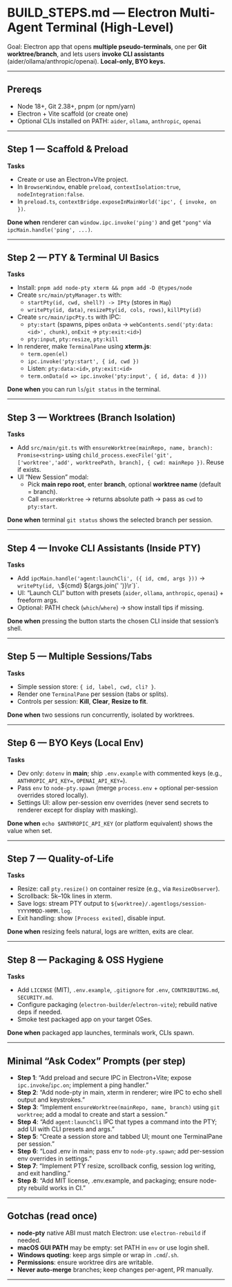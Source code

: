 # BUILD_STEPS.md — Electron Multi-Agent Terminal (High-Level)

Goal: Electron app that opens **multiple pseudo-terminals**, one per **Git worktree/branch**, and lets users **invoke CLI assistants** (aider/ollama/anthropic/openai). **Local-only, BYO keys.**

---

## Prereqs
- Node 18+, Git 2.38+, pnpm (or npm/yarn)
- Electron + Vite scaffold (or create one)
- Optional CLIs installed on PATH: `aider`, `ollama`, `anthropic`, `openai`

---

## Step 1 — Scaffold & Preload
**Tasks**
- Create or use an Electron+Vite project.
- In `BrowserWindow`, enable `preload`, `contextIsolation:true`, `nodeIntegration:false`.
- In `preload.ts`, `contextBridge.exposeInMainWorld('ipc', { invoke, on })`.

**Done when** renderer can `window.ipc.invoke('ping')` and get `"pong"` via `ipcMain.handle('ping', ...)`.

---

## Step 2 — PTY & Terminal UI Basics
**Tasks**
- Install: `pnpm add node-pty xterm && pnpm add -D @types/node`
- Create `src/main/ptyManager.ts` with:
  - `startPty(id, cwd, shell?) -> IPty` (stores in `Map`)
  - `writePty(id, data)`, `resizePty(id, cols, rows)`, `killPty(id)`
- Create `src/main/ipcPty.ts` with IPC:
  - `pty:start` (spawns, pipes `onData` → `webContents.send('pty:data:<id>', chunk)`, `onExit` → `pty:exit:<id>`)
  - `pty:input`, `pty:resize`, `pty:kill`
- In renderer, make `TerminalPane` using **xterm.js**:
  - `term.open(el)`
  - `ipc.invoke('pty:start', { id, cwd })`
  - Listen: `pty:data:<id>`, `pty:exit:<id>`
  - `term.onData(d => ipc.invoke('pty:input', { id, data: d }))`

**Done when** you can run `ls`/`git status` in the terminal.

---

## Step 3 — Worktrees (Branch Isolation)
**Tasks**
- Add `src/main/git.ts` with `ensureWorktree(mainRepo, name, branch): Promise<string>` using `child_process.execFile('git', ['worktree','add', worktreePath, branch], { cwd: mainRepo })`. Reuse if exists.
- UI “New Session” modal:
  - Pick **main repo root**, enter **branch**, optional **worktree name** (default = branch).
  - Call `ensureWorktree` → returns absolute path → pass as `cwd` to `pty:start`.

**Done when** terminal `git status` shows the selected branch per session.

---

## Step 4 — Invoke CLI Assistants (Inside PTY)
**Tasks**
- Add `ipcMain.handle('agent:launchCli', ({ id, cmd, args }))` → `writePty(id, \`${cmd} ${args.join(' ')}\r\`)`.
- UI: “Launch CLI” button with presets (`aider`, `ollama`, `anthropic`, `openai`) + freeform args.
- Optional: PATH check (`which`/`where`) → show install tips if missing.

**Done when** pressing the button starts the chosen CLI inside that session’s shell.

---

## Step 5 — Multiple Sessions/Tabs
**Tasks**
- Simple session store: `{ id, label, cwd, cli? }`.
- Render one `TerminalPane` per session (tabs or splits).
- Controls per session: **Kill**, **Clear**, **Resize to fit**.

**Done when** two sessions run concurrently, isolated by worktrees.

---

## Step 6 — BYO Keys (Local Env)
**Tasks**
- Dev only: `dotenv` in **main**; ship `.env.example` with commented keys (e.g., `ANTHROPIC_API_KEY=`, `OPENAI_API_KEY=`).
- Pass `env` to `node-pty.spawn` (merge `process.env` + optional per-session overrides stored locally).
- Settings UI: allow per-session env overrides (never send secrets to renderer except for display with masking).

**Done when** `echo $ANTHROPIC_API_KEY` (or platform equivalent) shows the value when set.

---

## Step 7 — Quality-of-Life
**Tasks**
- Resize: call `pty.resize()` on container resize (e.g., via `ResizeObserver`).
- Scrollback: 5k–10k lines in xterm.
- Save logs: stream PTY output to `${worktree}/.agentlogs/session-YYYYMMDD-HHMM.log`.
- Exit handling: show `[Process exited]`, disable input.

**Done when** resizing feels natural, logs are written, exits are clear.

---

## Step 8 — Packaging & OSS Hygiene
**Tasks**
- Add `LICENSE` (MIT), `.env.example`, `.gitignore` for `.env`, `CONTRIBUTING.md`, `SECURITY.md`.
- Configure packaging (`electron-builder`/`electron-vite`); rebuild native deps if needed.
- Smoke test packaged app on your target OSes.

**Done when** packaged app launches, terminals work, CLIs spawn.

---

## Minimal “Ask Codex” Prompts (per step)
- **Step 1**: “Add preload and secure IPC in Electron+Vite; expose `ipc.invoke`/`ipc.on`; implement a ping handler.”
- **Step 2**: “Add node-pty in main, xterm in renderer; wire IPC to echo shell output and keystrokes.”
- **Step 3**: “Implement `ensureWorktree(mainRepo, name, branch)` using `git worktree`; add a modal to create and start a session.”
- **Step 4**: “Add `agent:launchCli` IPC that types a command into the PTY; add UI with CLI presets and args.”
- **Step 5**: “Create a session store and tabbed UI; mount one TerminalPane per session.”
- **Step 6**: “Load .env in main; pass env to `node-pty.spawn`; add per-session env overrides in settings.”
- **Step 7**: “Implement PTY resize, scrollback config, session log writing, and exit handling.”
- **Step 8**: “Add MIT license, .env.example, and packaging; ensure node-pty rebuild works in CI.”

---

## Gotchas (read once)
- **node-pty** native ABI must match Electron: use `electron-rebuild` if needed.
- **macOS GUI PATH** may be empty: set PATH in `env` or use login shell.
- **Windows quoting**: keep args simple or wrap in `.cmd`/`.sh`.
- **Permissions**: ensure worktree dirs are writable.
- **Never auto-merge** branches; keep changes per-agent, PR manually.

---
